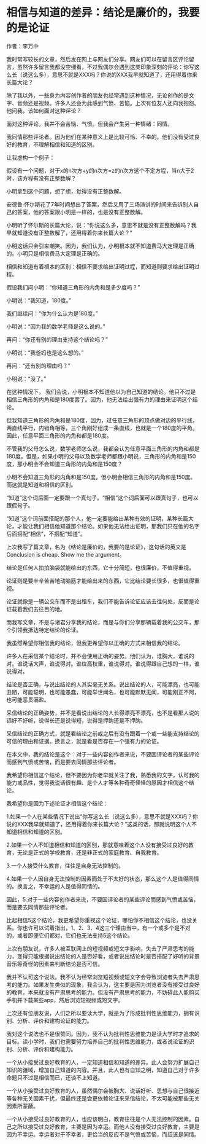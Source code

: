 # 相信与知道的差异：结论是廉价的，我要的是论证

作者：李万中

我时常写较长的文章，然后发在网上与网友们分享。网友们可以在留言区评论留言，虽然许多留言我都没空细看，不过我偶尔会遇到这类印象深刻的评论：你写这么长（说这么多），意思不就是XXX吗？你说的XXX我早就知道了，还用得着你来长篇大论？

除了我以外，一些身为内容创作者的朋友也经常遇到这种情况，无论创作的是文字、音频还是视频。许多人还会为此感到气愤、苦恼。上次有位友人还向我抱怨。他问我，该如何面对这种评论？

面对这种评论，我并不会苦恼、气愤。但我会产生另一种情绪：同情。

我同情那些评论者。因为他们在某种意义上是比较可怜、不幸的。他们没有受过良好的教育，不理解相信和知道的区别。

让我虚构一个例子：

假设有一个问题，对于x的n次方+y的n次方=z的n次方这个不定方程，当n大于2时，该方程有没有正整数解？

小明拿到这个问题，想了想，觉得没有正整数解。

安德鲁·怀尔斯花了7年时间想出了答案，然后又用了三场演讲的时间来告诉别人自己的答案，他的答案跟小明是一样的，也是没有正整数解。

小明听了怀尔斯的长篇大论，说：“你说这么多，意思不就是没有正整数解吗？我早就知道没有正整数解了，还用得着你来长篇大论？”

小明这话只会引来嘲笑。因为，我们认为，小明根本就不知道费马大定理是正确的。小明只是相信费马大定理是正确的。

相信和知道有着根本的区别：相信不要求给出证明过程，而知道则要求给出证明过程。

假设我们问小明：“你知道三角形的内角和是多少度吗？”

小明说：“我知道，180度。”

我们继续问：“你为什么认为是180度。”

小明说：“因为我的数学老师是这么说的。”

再问：“你还有别的理由支持这个结论吗？”

小明说：“我爸妈也是这么想的。”

再问：“还有别的理由吗？”

小明说：“没了。”

在这种情况下， 我们会说，小明根本不知道他以为自己知道的结论。他只不过是相信三角形的内角和是180度罢了。因为，他无法给出强有力的理由来证明这个结论。

但我知道三角形的内角和是180度，因为，过任意三角形的顶点做对边的平行线，两直线平行，内错角相等，三个角刚好组成一条直线，也就是一个180度的平角。因此，任意平面三角形的内角和都是180度。

不管我的父母怎么说，数学老师怎么说，我都会认为任意平面三角形的内角和都是180度。但是，如果小明的父母以及数学老师都跟小明说，三角形的内角和是150度，那小明会不会知道三角形的内角和是150度？

小明不会知道三角形的内角和是150度。但小明会相信三角形的内角和是150度。而这就是知道和相信的区别。

“知道”这个词后面一定要跟一个真句子。“相信”这个词后面可以跟真句子，也可以跟假句子。

“知道”这个词前面搭配的那个人，他一定要能给出某种有效的证明，某种长篇大论，才能让我们相信他知道那个结论。如果他无法给出证明，那我们只在他的名字后面搭配“相信”，不搭配“知道”。

上次我写了篇文章，名为《结论是廉价的，我要的是论证》，这句话的英文是Conclusion is cheap. Show me the argument。

结论是任何人拍拍脑袋就能给出的东西，它十分简短，也很廉价，不值得重视。

论证则是要辛辛苦苦地动脑筋才能给出来的东西，它比结论要长很多，也很值得重视。

论证就像是一辆公交车而不是出租车，我们不能告诉论证应该去往何处，反而是论证载着我们去往目的地。

而我写文章，不是与诸君分享我的结论，而是与你们分享那辆载着我的公交车，那个引领我抵达特定结论的论证。

我虽然希望你相信我的结论，但我更希望你以正确的方式来相信我的结论。

许多人在采信某个结论时，并不会使用正确的姿势。他们认为，谁胸大，谁说的对。谁说话大声，谁说得对。谁位高权重，谁说得对。谁说得跟自己想的一样，谁说得对。

结论是否正确，与说出结论的人其实毫无关系。说出结论的人，可能漂亮，也可能丑陋，可能聪明，也可能愚蠢，可能举世闻名，也可能默默无闻，可能刚正不阿，也可能恶贯满盈。

采信结论的正确姿势，并不是看说出结论的人长得漂亮不漂亮，也不是看那人说的话好不好听，说得长还是说得短，说得是押韵还是不押韵。

采信结论的正确方式，就是看结论之前或之后有没有跟着一个或一些能支持结论的可信的理由和证据。换言之，就是看是否存在一个强有力的论证。

在本文中，我的结论是这个：对于一些内容创作者来说，不要因评论者的某些评论而感到气愤或苦恼，而是要去同情那些评论者。

我希望你相信这个结论，但不要因为你老早就关注了我，熟悉我的文字，认可我的能力或品性，觉得我说话很有趣、是个人才等各种奇奇怪怪的原因才相信这个结论。

我希望你是因为下述论证才相信这个结论：

1.如果一个人在某些情况下说出“你写这么长（说这么多），意思不就是XXX吗？你说的XXX我早就知道了，还用得着你来长篇大论？”这类的话，那就说明这个人不知道相信和知道的区别。

2.如果一个人不知道相信和知道的区别，那就意味着这个人没有接受过良好的教育，无论是正式的学校教育，还是非正式的家庭教育、自我教育。

3.一个人接受什么教育，往往是自身无法控制的。

4.如果一个人因自身无法控制的因素而处于不太好的状态，那么这个人是值得同情的。换言之，不幸运的人是值得同情的。

因此，5.对于一些内容创作者来说，不要因评论者的某些评论而感到气愤或苦恼，而是要去同情那些评论者。

比起相信5这个结论，我更希望你重视这个论证，哪怕你不相信这个结论，也没关系。你也许可以试着指出，1、2、3、4这三个理由当中，有一个或多个是不对的，或者即便它们都对，它们也无法支持5这个结论。

上次有朋友说，许多人被互联网上的短视频或短文字影响，失去了严肃思考的能力，变得只能根据说出结论的人是否好看，或者说出结论时是否搭配了好听的背景音乐等奇怪的因素来判断结论是否可信。

我并不认可这个说法。我不认为经常浏览短视频或短文字会导致浏览者失去严肃思考的能力。如果发生类似的现象，我会认为，这主要是因为浏览者没有接受过良好的教育，本来就没有严肃思考的能力。但没有严肃思考的能力，不妨碍此人能购买手机并下载某些app，然后浏览短视频或短文字。

上次还有位朋友说，人们之所以要读大学，就是为了形成批判性思维能力，拥有识别、分析、评价和建构论证的能力。

我对这个说法也不是很赞同。因为，我不认为批判性思维能力是读大学时才追求的目标。读小学时，我们也需要努力培养自己的批判性思维能力，或者说论证的识别、分析、评价和建构能力。

一个从小接受过良好教育的人，一定知道相信和知道的差异。此人会努力扩展自己知识的疆域，增加自己知道的内容。并且，此人也有自知之明，知道自己对于许多命题只不过是相信而已，还谈不上知道。

一个从小接受过良好教育的人，虽然偶尔会被胸大、说话好听、思想与自己很接近等各种无关因素干扰，但最终还是会更依赖论证来采信结论，不太可能被那些无关因素所蒙蔽。

一个从小接受过良好教育的人，也应该明白，教育往往是个人无法控制的因素。自己之所以接受过良好教育，主要是因为幸运。而他人没有接受过良好教育，主要是因为不幸运。幸运者对于不幸者，更恰当的反应不是气愤或苦恼，而应该是同情。